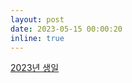 ```yaml
---
layout: post
date: 2023-05-15 00:00:20
inline: true
---
```


<a href="https://seyoungnam.github.io/blog/2023/birthday/">2023년 생일</a>
